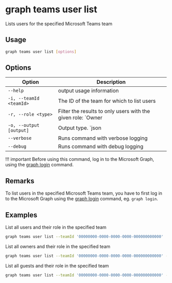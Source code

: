 # graph teams user list

Lists users for the specified Microsoft Teams team

## Usage

```sh
graph teams user list [options]
```

## Options

Option|Description
------|-----------
`--help`|output usage information
`-i, --teamId <teamId>`|The ID of the team for which to list users
`-r, --role <type>`|Filter the results to only users with the given role: `Owner|Member|Guest`
`-o, --output [output]`|Output type. `json|text`. Default `text`
`--verbose`|Runs command with verbose logging
`--debug`|Runs command with debug logging

!!! important
    Before using this command, log in to the Microsoft Graph, using the [graph login](../login.md) command.

## Remarks

To list users in the specified Microsoft Teams team, you have to first log in to the Microsoft Graph using the [graph login](../login.md) command, eg. `graph login`.

## Examples

List all users and their role in the specified team

```sh
graph teams user list --teamId '00000000-0000-0000-0000-000000000000'
```

List all owners and their role in the specified team

```sh
graph teams user list --teamId '00000000-0000-0000-0000-000000000000' --role Owner
```

 List all guests and their role in the specified team

```sh
graph teams user list --teamId '00000000-0000-0000-0000-000000000000' --role Guest
```